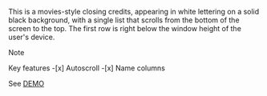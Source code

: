 This is a movies-style closing credits, appearing in white lettering on a solid black background, with a single list that scrolls from the bottom of the screen to the top. The first row is right below the window height of the user's device.
> [!NOTE]
> Key features -[x] Autoscroll -[x] Name columns

See [DEMO](https://kietpawpan.github.io/credit/)

